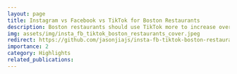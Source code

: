 ```yaml
---
layout: page
title: Instagram vs Facebook vs TikTok for Boston Restaurants
description: Boston restaurants should use TikTok more to increase overall social engagement. Recommendation accepted by Life Alive Organic Cafe.
img: assets/img/insta_fb_tiktok_boston_restaurants_cover.jpeg
redirect: https://github.com/jasonjiajs/insta-fb-tiktok-boston-restaurants
importance: 2
category: Highlights
related_publications: 
---
```

